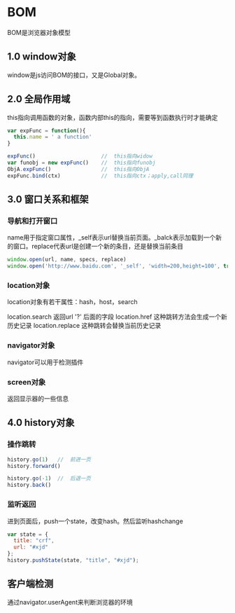 # BOM
BOM是浏览器对象模型

## 1.0 window对象
window是js访问BOM的接口，又是Global对象。

## 2.0 全局作用域
this指向调用函数的对象，函数内部this的指向，需要等到函数执行时才能确定
```js
var expFunc = function(){
  this.name = ' a function'
}

expFunc()                     //  this指向widow
var funobj = new expFunc()    //  this指向funobj
ObjA.expFunc()                //  this指向ObjA
expFunc.bind(ctx)             //  this指向ctx；apply,call同理
```

## 3.0 窗口关系和框架

### 导航和打开窗口
name用于指定窗口属性，_self表示url替换当前页面。_balck表示加载到一个新的窗口。replace代表url是创建一个新的条目，还是替换当前条目

```js
window.open(url, name, specs, replace)
window.open('http://www.baidu.com', '_self', 'width=200,height=100', true)
```

### location对象
location对象有若干属性：hash，host，search

location.search   返回url '?' 后面的字段
location.href     这种跳转方法会生成一个新历史记录
location.replace  这种跳转会替换当前历史记录

### navigator对象
navigator可以用于检测插件

### screen对象
返回显示器的一些信息

## 4.0 history对象

### 操作跳转
```javascript
history.go(1)   //  前进一页
history.forward()

history.go(-1)  //  后退一页
history.back()
```

### 监听返回
进到页面后，push一个state，改变hash。然后监听hashchange
```javascript
var state = { 
  title: "crf", 
  url: "#xjd" 
}; 
history.pushState(state, "title", "#xjd"); 
```

## 客户端检测
通过navigator.userAgent来判断浏览器的环境


